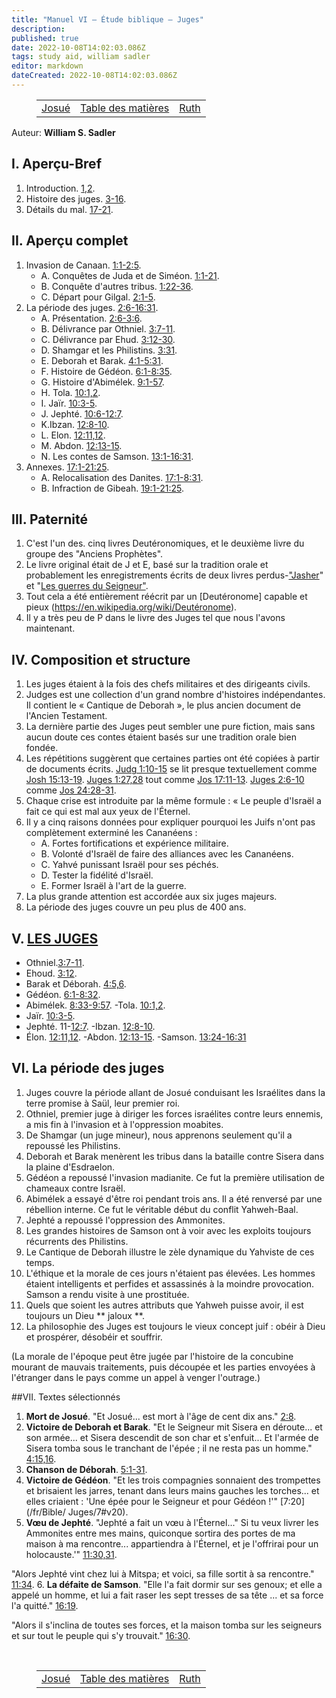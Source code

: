 ```yaml
---
title: "Manuel VI — Étude biblique — Juges"
description: 
published: true
date: 2022-10-08T14:02:03.086Z
tags: study aid, william sadler
editor: markdown
dateCreated: 2022-10-08T14:02:03.086Z
---
```


<figure class="table chapter-navigator">
	<table>
		<tbody>
		<tr>
			<td><a href="/fr/article/William_S_Sadler/Workbook_6_Bible_Study/Study_1_6_Joshua">Josué</a></td>
			<td><a href="/fr/article/William_S_Sadler/Workbook_6_Bible_Study/Index">Table des matières</a></td>
			<td><a href="/fr/article/William_S_Sadler/Workbook_6_Bible_Study/Study_1_8_Ruth">Ruth</a></td>
		</tr>
		</tbody>
	</table>
</figure>

Auteur: **William S. Sadler**

## I. Aperçu-Bref

1. Introduction. [1,2](/fr/Bible/Juges/1).
2. Histoire des juges. [3-16](/fr/Bible/Juges/3).
3. Détails du mal. [17-21](/fr/Bible/Juges/17).

## II. Aperçu complet

1. Invasion de Canaan. [1:1-2:5](/fr/Bible/Juges/1#v1).
	- A. Conquêtes de Juda et de Siméon. [1:1-21](/fr/Bible/Juges/1#v1).
	- B. Conquête d'autres tribus. [1:22-36](/fr/Bible/Juges/1#v22).
	- C. Départ pour Gilgal. [2:1-5](/fr/Bible/Juges/2#v1).
2. La période des juges. [2:6-16:31](/fr/Bible/Juges/2#v6).
	- A. Présentation. [2:6-3:6](/fr/Bible/Juges/2#v6).
	- B. Délivrance par Othniel. [3:7-11](/fr/Bible/Juges/3#v7).
	- C. Délivrance par Ehud. [3:12-30](/fr/Bible/Juges/3#v12).
	- D. Shamgar et les Philistins. [3:31](/fr/Bible/Juges/3#v31).
	- E. Deborah et Barak. [4:1-5:31](/fr/Bible/Juges/4#v1).
	- F. Histoire de Gédéon. [6:1-8:35](/fr/Bible/Juges/6#v1).
	- G. Histoire d'Abimélek. [9:1-57](/fr/Bible/Juges/9#v1).
	- H. Tola. [10:1,2](/fr/Bible/Juges/10#v1).
	- I. Jaïr. [10:3-5](/fr/Bible/Juges/10#v3).
	- J. Jephté. [10:6-12:7](/fr/Bible/Juges/10#v6).
	- K.Ibzan. [12:8-10](/fr/Bible/Juges/12#v8).
	- L. Elon. [12:11,12](/fr/Bible/Juges/12#v11).
	- M. Abdon. [12:13-15](/fr/Bible/Juges/12#v13).
	- N. Les contes de Samson. [13:1-16:31](/fr/Bible/Juges/13#v1).
3. Annexes. [17:1-21:25](/fr/Bible/Juges/17#v1).
	- A. Relocalisation des Danites. [17:1-8:31](/fr/Bible/Juges/17#v1).
	- B. Infraction de Gibeah. [19:1-21:25](/fr/Bible/Juges/19#v1).

## III. Paternité

1. C'est l'un des. cinq livres Deutéronomiques, et le deuxième livre du groupe des "Anciens Prophètes".
2. Le livre original était de J et E, basé sur la tradition orale et probablement les enregistrements écrits de deux livres perdus-["Jasher](https://en.wikipedia.org/wiki/Book_of_Jasher_%28Biblical_references%29)" et "[Les guerres du Seigneur"](https://en.wikipedia.org/wiki/Book_of_the_Wars_of_the_Lord).
3. Tout cela a été entièrement réécrit par un [Deutéronome] capable et pieux (https://en.wikipedia.org/wiki/Deutéronome).
4. Il y a très peu de P dans le livre des Juges tel que nous l'avons maintenant.

## IV. Composition et structure

1. Les juges étaient à la fois des chefs militaires et des dirigeants civils.
2. Judges est une collection d'un grand nombre d'histoires indépendantes. Il contient le « Cantique de Deborah », le plus ancien document de l'Ancien Testament.
3. La dernière partie des Juges peut sembler une pure fiction, mais sans aucun doute ces contes étaient basés sur une tradition orale bien fondée.
4. Les répétitions suggèrent que certaines parties ont été copiées à partir de documents écrits. [Judg 1:10-15](/en/Bible/Judges/1#v10) se lit presque textuellement comme [Josh 15:13-19](/en/Bible/Joshua/15#v13). [Juges 1:27,28](/en/Bible/Judges/1#v27) tout comme [Jos 17:11-13](/en/Bible/Joshua/17#v11). [Juges 2:6-10](/en/Bible/Judges/2#v6) comme [Jos 24:28-31](/en/Bible/Joshua/24#v28).
5. Chaque crise est introduite par la même formule : « Le peuple d'Israël a fait ce qui est mal aux yeux de l'Éternel.
6. Il y a cinq raisons données pour expliquer pourquoi les Juifs n'ont pas complètement exterminé les Cananéens :
	- A. Fortes fortifications et expérience militaire.
	- B. Volonté d'Israël de faire des alliances avec les Cananéens.
	- C. Yahvé punissant Israël pour ses péchés.
	- D. Tester la fidélité d'Israël.
	- E. Former Israël à l'art de la guerre.
7. La plus grande attention est accordée aux six juges majeurs.
8. La période des juges couvre un peu plus de 400 ans.

## V. [LES JUGES](/fr/Bible/Juges/3)

- Othniel.[3:7-11](/fr/Bible/Juges/3#v7).
- Ehoud. [3:12](/fr/Bible/Juges/3#v12).
- Barak et Déborah. [4:5,6](/fr/Bible/Juges/4#v5).
- Gédéon. [6:1-8:32](/fr/Bible/Juges/6#v1).
- Abimélek. [8:33-9:57](/fr/Bible/Juges/8#v33).
-Tola. [10:1,2](/fr/Bible/Juges/10#v1).
- Jaïr. [10:3-5](/fr/Bible/Juges/10#v3).
- Jephté. 11-[12:7](/fr/Bible/Juges/12#v7).
-Ibzan. [12:8-10](/fr/Bible/Juges/12#v8).
- Élon. [12:11,12](/fr/Bible/Juges/12#v11).
-Abdon. [12:13-15](/fr/Bible/Juges/12#v13).
-Samson. [13:24-16:31](/fr/Bible/Juges/13#v24)

## VI. La période des juges

1. Juges couvre la période allant de Josué conduisant les Israélites dans la terre promise à Saül, leur premier roi.
2. Othniel, premier juge à diriger les forces israélites contre leurs ennemis, a mis fin à l'invasion et à l'oppression moabites.
3. De Shamgar (un juge mineur), nous apprenons seulement qu'il a repoussé les Philistins.
4. Deborah et Barak menèrent les tribus dans la bataille contre Sisera dans la plaine d'Esdraelon.
5. Gédéon a repoussé l'invasion madianite. Ce fut la première utilisation de chameaux contre Israël.
6. Abimélek a essayé d'être roi pendant trois ans. Il a été renversé par une rébellion interne. Ce fut le véritable début du conflit Yahweh-Baal.
7. Jephté a repoussé l'oppression des Ammonites.
8. Les grandes histoires de Samson ont à voir avec les exploits toujours récurrents des Philistins.
9. Le Cantique de Deborah illustre le zèle dynamique du Yahviste de ces temps.
10. L'éthique et la morale de ces jours n'étaient pas élevées. Les hommes étaient intelligents et perfides et assassinés à la moindre provocation. Samson a rendu visite à une prostituée.
11. Quels que soient les autres attributs que Yahweh puisse avoir, il est toujours un Dieu ** jaloux **.
12. La philosophie des Juges est toujours le vieux concept juif : obéir à Dieu et prospérer, désobéir et souffrir.

(La morale de l'époque peut être jugée par l'histoire de la concubine mourant de mauvais traitements, puis découpée et les parties envoyées à l'étranger dans le pays comme un appel à venger l'outrage.)

##VII. Textes sélectionnés

1. **Mort de Josué**. "Et Josué... est mort à l'âge de cent dix ans." [2:8](/fr/Bible/Juges/2#v8).
2. **Victoire de Deborah et Barak**. "Et le Seigneur mit Sisera en déroute... et son armée... et Sisera descendit de son char et s'enfuit... Et l'armée de Sisera tomba sous le tranchant de l'épée ; il ne resta pas un homme." [4:15,16](/fr/Bible/Juges/4#v15).
3. **Chanson de Déborah**. [5:1-31](/fr/Bible/Juges/5#v1).
4. **Victoire de Gédéon**. "Et les trois compagnies sonnaient des trompettes et brisaient les jarres, tenant dans leurs mains gauches les torches... et elles criaient : 'Une épée pour le Seigneur et pour Gédéon !'" [7:20](/fr/Bible/ Juges/7#v20).
5. **Vœu de Jephté**. "Jephté a fait un vœu à l'Éternel..." Si tu veux livrer les Ammonites entre mes mains, quiconque sortira des portes de ma maison à ma rencontre... appartiendra à l'Éternel, et je l'offrirai pour un holocauste.'" [11:30,31](/fr/Bible/Juges/11#v30).

"Alors Jephté vint chez lui à Mitspa; et voici, sa fille sortit à sa rencontre." [11:34](/fr/Bible/Juges/11#v34).
6. **La défaite de Samson**. "Elle l'a fait dormir sur ses genoux; et elle a appelé un homme, et lui a fait raser les sept tresses de sa tête ... et sa force l'a quitté." [16:19](/fr/Bible/Juges/16#v19).

"Alors il s'inclina de toutes ses forces, et la maison tomba sur les seigneurs et sur tout le peuple qui s'y trouvait." [16:30](/fr/Bible/Juges/16#v30).


<br>

<figure class="table chapter-navigator">
	<table>
		<tbody>
		<tr>
			<td><a href="/fr/article/William_S_Sadler/Workbook_6_Bible_Study/Study_1_6_Joshua">Josué</a></td>
			<td><a href="/fr/article/William_S_Sadler/Workbook_6_Bible_Study/Index">Table des matières</a></td>
			<td><a href="/fr/article/William_S_Sadler/Workbook_6_Bible_Study/Study_1_8_Ruth">Ruth</a></td>
		</tr>
		</tbody>
	</table>
</figure>